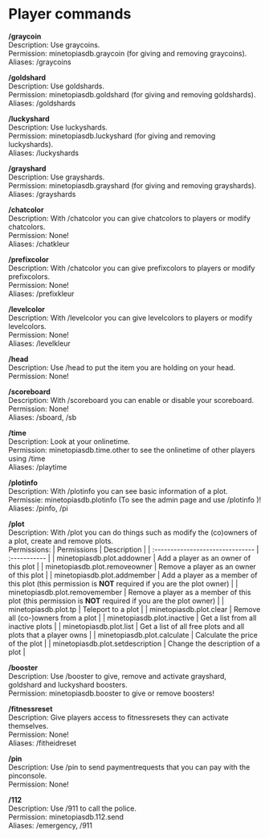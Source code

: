# Player commands

**/graycoin**\
Description: Use graycoins.\
Permission: minetopiasdb.graycoin (for giving and removing graycoins).\
Aliases: /graycoins

**/goldshard**\
Description: Use goldshards.\
Permission: minetopiasdb.goldshard (for giving and removing goldshards).\
Aliases: /goldshards

**/luckyshard**\
Description: Use luckyshards.\
Permission: minetopiasdb.luckyshard (for giving and removing luckyshards).\
Aliases: /luckyshards

**/grayshard**\
Description: Use grayshards.\
Permission: minetopiasdb.grayshard (for giving and removing grayshards).\
Aliases: /grayshards

**/chatcolor**\
Description: With /chatcolor you can give chatcolors to players or modify chatcolors.\
Permission: None!\
Aliases: /chatkleur

**/prefixcolor**\
Description: With /chatcolor you can give prefixcolors to players or modify prefixcolors.\
Permission: None!\
Aliases: /prefixkleur

**/levelcolor**\
Description: With /levelcolor you can give levelcolors to players or modify levelcolors.\
Permission: None!\
Aliases: /levelkleur

**/head**\
Description: Use /head to put the item you are holding on your head.\
Permission: None!

**/scoreboard**\
Description: With /scoreboard you can enable or disable your scoreboard.\
Permission: None!\
Aliases: /sboard, /sb

**/time**\
Description: Look at your onlinetime.\
Permission: minetopiasdb.time.other to see the onlinetime of other players using /time <Player>\
Aliases: /playtime

**/plotinfo**\
Description: With /plotinfo you can see basic information of a plot.\
Permissie: minetopiasdb.plotinfo (To see the admin page and use /plotinfo <Plot>)!\
Aliases: /pinfo, /pi

**/plot**\
Description: With /plot you can do things such as modify the (co)owners of a plot, create and remove plots.\
Permissions:
| Permissions                      | Description  |
| :------------------------------- | :----------- |
| minetopiasdb.plot.addowner       | Add a player as an owner of this plot |
| minetopiasdb.plot.removeowner    | Remove a player as an owner of this plot |
| minetopiasdb.plot.addmember      | Add a player as a member of this plot (this permission is **NOT** required if you are the plot owner) |
| minetopiasdb.plot.removemember   | Remove a player as a member of this plot (this permission is **NOT** required if you are the plot owner) |
| minetopiasdb.plot.tp             | Teleport to a plot |
| minetopiasdb.plot.clear          | Remove all (co-)owners from a plot |
| minetopiasdb.plot.inactive       | Get a list from all inactive plots |
| minetopiasdb.plot.list           | Get a list of all free plots and all plots that a player owns |
| minetopiasdb.plot.calculate      | Calculate the price of the plot |
| minetopiasdb.plot.setdescription | Change the description of a plot |

**/booster**\
Description: Use /booster to give, remove and activate grayshard, goldshard and luckyshard boosters.\
Permission: minetopiasdb.booster to give or remove boosters!

**/fitnessreset**\
Description: Give players access to fitnessresets they can activate themselves.\
Permission: None!\
Aliases: /fitheidreset

**/pin**\
Description: Use /pin to send paymentrequests that you can pay with the pinconsole.\
Permission: None!

**/112**\
Description: Use /911 to call the police.\
Permission: minetopiasdb.112.send\
Aliases: /emergency, /911
